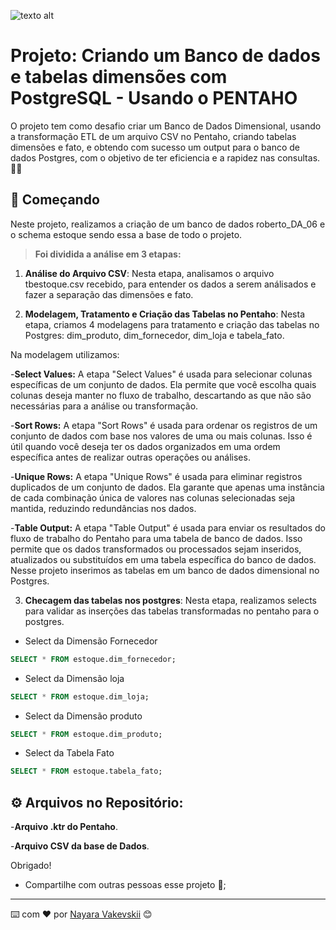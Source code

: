 ![texto alt](https://digitalcollege.com.br/wp-content/webp-express/webp-images/uploads/2022/05/logo-digital.png.webp)


# Projeto: Criando um Banco de dados e tabelas dimensões com PostgreSQL - Usando o PENTAHO

O projeto tem como desafio criar um Banco de Dados Dimensional, usando a transformação ETL de um arquivo CSV no Pentaho, criando tabelas dimensões e fato, e obtendo com sucesso um output para o banco de dados Postgres, com o objetivo de ter eficiencia e a rapidez nas consultas. 💼🔗


## 🚀 Começando

Neste projeto, realizamos a criação de um banco de dados roberto_DA_06 e o schema estoque sendo essa a base de todo o projeto.

> **Foi dividida a análise em 3 etapas:**

1. **Análise do Arquivo CSV**: Nesta etapa, analisamos o arquivo tbestoque.csv recebido, para entender os dados a serem análisados e fazer a separação das dimensões e fato.

2. **Modelagem, Tratamento e Criação das Tabelas no Pentaho**: Nesta etapa, criamos 4 modelagens para tratamento e criação das tabelas no Postgres:
dim_produto, dim_fornecedor, dim_loja e tabela_fato.

Na modelagem utilizamos:

-**Select Values:** A etapa "Select Values" é usada para selecionar colunas específicas de um conjunto de dados. Ela permite que você escolha quais colunas deseja manter no fluxo de trabalho, descartando as que não são necessárias para a análise ou transformação. 

-**Sort Rows:** A etapa "Sort Rows" é usada para ordenar os registros de um conjunto de dados com base nos valores de uma ou mais colunas. Isso é útil quando você deseja ter os dados organizados em uma ordem específica antes de realizar outras operações ou análises.

-**Unique Rows:** A etapa "Unique Rows" é usada para eliminar registros duplicados de um conjunto de dados. Ela garante que apenas uma instância de cada combinação única de valores nas colunas selecionadas seja mantida, reduzindo redundâncias nos dados.

-**Table Output:** A etapa "Table Output" é usada para enviar os resultados do fluxo de trabalho do Pentaho para uma tabela de banco de dados. Isso permite que os dados transformados ou processados sejam inseridos, atualizados ou substituídos em uma tabela específica do banco de dados. Nesse projeto inserimos as tabelas em um banco de dados dimensional no Postgres.

3. **Checagem das tabelas nos postgres**: Nesta etapa, realizamos selects para validar as inserções das tabelas transformadas no pentaho para o postgres.

- Select da Dimensão Fornecedor
```sql
SELECT * FROM estoque.dim_fornecedor;
```
- Select da Dimensão loja
```sql
SELECT * FROM estoque.dim_loja;
```
- Select da Dimensão produto
```sql
SELECT * FROM estoque.dim_produto;
```
 - Select da Tabela Fato
```sql
SELECT * FROM estoque.tabela_fato;
``` 

## ⚙️ Arquivos no Repositório:

-**Arquivo .ktr do Pentaho**.

-**Arquivo CSV da base de Dados**.


Obrigado!
* Compartilhe com outras pessoas esse projeto 📢;


---
⌨️ com ❤️ por [Nayara Vakevskii](https://github.com/NayaraWakewski) 😊

